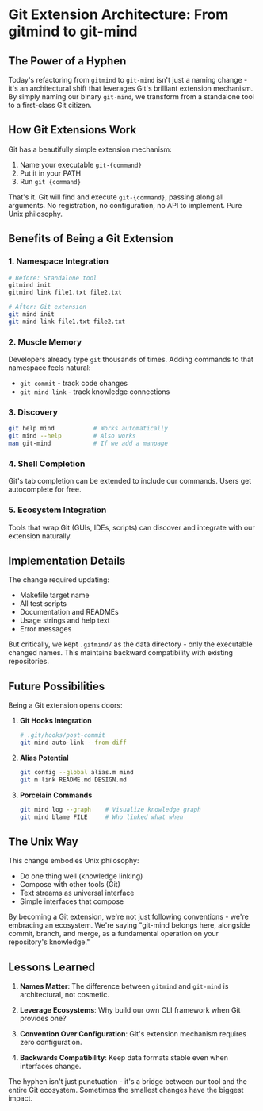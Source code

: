 # Git Extension Architecture: From gitmind to git-mind

## The Power of a Hyphen

Today's refactoring from `gitmind` to `git-mind` isn't just a naming change - it's an architectural shift that leverages Git's brilliant extension mechanism. By simply naming our binary `git-mind`, we transform from a standalone tool to a first-class Git citizen.

## How Git Extensions Work

Git has a beautifully simple extension mechanism:

1. Name your executable `git-{command}`
2. Put it in your PATH
3. Run `git {command}`

That's it. Git will find and execute `git-{command}`, passing along all arguments. No registration, no configuration, no API to implement. Pure Unix philosophy.

## Benefits of Being a Git Extension

### 1. __Namespace Integration__

```bash
# Before: Standalone tool
gitmind init
gitmind link file1.txt file2.txt

# After: Git extension
git mind init
git mind link file1.txt file2.txt
```

### 2. __Muscle Memory__

Developers already type `git` thousands of times. Adding commands to that namespace feels natural:

- `git commit` - track code changes
- `git mind link` - track knowledge connections

### 3. __Discovery__

```bash
git help mind           # Works automatically
git mind --help         # Also works
man git-mind            # If we add a manpage
```

### 4. __Shell Completion__

Git's tab completion can be extended to include our commands. Users get autocomplete for free.

### 5. __Ecosystem Integration__

Tools that wrap Git (GUIs, IDEs, scripts) can discover and integrate with our extension naturally.

## Implementation Details

The change required updating:

- Makefile target name
- All test scripts
- Documentation and READMEs
- Usage strings and help text
- Error messages

But critically, we kept `.gitmind/` as the data directory - only the executable changed names. This maintains backward compatibility with existing repositories.

## Future Possibilities

Being a Git extension opens doors:

1. __Git Hooks Integration__

   ```bash
   # .git/hooks/post-commit
   git mind auto-link --from-diff
   ```

2. __Alias Potential__

   ```bash
   git config --global alias.m mind
   git m link README.md DESIGN.md
   ```

3. __Porcelain Commands__

   ```bash
   git mind log --graph    # Visualize knowledge graph
   git mind blame FILE     # Who linked what when
   ```

## The Unix Way

This change embodies Unix philosophy:

- Do one thing well (knowledge linking)
- Compose with other tools (Git)
- Text streams as universal interface
- Simple interfaces that compose

By becoming a Git extension, we're not just following conventions - we're embracing an ecosystem. We're saying "git-mind belongs here, alongside commit, branch, and merge, as a fundamental operation on your repository's knowledge."

## Lessons Learned

1. __Names Matter__: The difference between `gitmind` and `git-mind` is architectural, not cosmetic.

2. __Leverage Ecosystems__: Why build our own CLI framework when Git provides one?

3. __Convention Over Configuration__: Git's extension mechanism requires zero configuration.

4. __Backwards Compatibility__: Keep data formats stable even when interfaces change.

The hyphen isn't just punctuation - it's a bridge between our tool and the entire Git ecosystem. Sometimes the smallest changes have the biggest impact.
